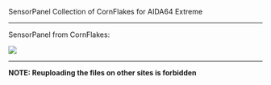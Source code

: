SensorPanel Collection of CornFlakes for AIDA64 Extreme
***

SensorPanel from CornFlakes:

<img src="https://github.com/botflakes/AidaSensorPanels/blob/master/preview/preview_cornflakes.png">

***
  
**NOTE: Reuploading the files on other sites is forbidden**

